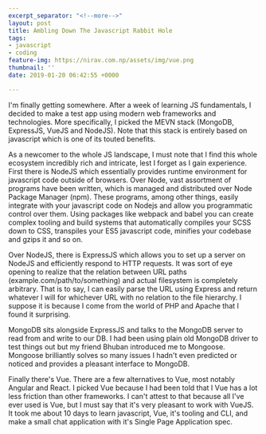 ```yaml
---
excerpt_separator: "<!--more-->"
layout: post
title: Ambling Down The Javascript Rabbit Hole
tags:
- javascript
- coding
feature-img: https://nirav.com.np/assets/img/vue.png
thumbnail: ''
date: 2019-01-20 06:42:55 +0000

---
```

I'm finally getting somewhere. After a week of learning JS fundamentals, I decided to make a test app using modern web frameworks and technologies. More specifically, I picked the MEVN stack (MongoDB, ExpressJS, VueJS and NodeJS). Note that this stack is entirely based on javascript which is one of its touted benefits.

As a newcomer to the whole JS landscape, I must note that I find this whole ecosystem incredibly rich and intricate, lest I forget as I gain experience. First there is NodeJS which essentially provides runtime environment for javascript code outside of browsers. Over Node, vast assortment of programs have been written, which is managed and distributed over Node Package Manager (npm). These programs, among other things, easily integrate with your javascript code on Nodejs and allow you programmatic control over them. Using packages like webpack and babel you can create complex tooling and build systems that automatically compiles your SCSS down to CSS, transpiles your ES5 javascript code, minifies your codebase and gzips it and so on. 

Over NodeJS, there is ExpressJS which allows you to set up a server on NodeJS and efficiently respond to HTTP requests. It was sort of eye opening to realize that the relation between URL paths (example.com/path/to/something) and actual filesystem is completely arbitrary. That is to say, I can easily parse the URL using Express and return whatever I will for whichever URL with no relation to the file hierarchy. I suppose it is because I come from the world of PHP and Apache that I found it surprising.

MongoDB sits alongside ExpressJS and talks to the MongoDB server to read from and write to our DB. I had been using plain old MongoDB driver to test things out but my friend Bhuban introduced me to Mongoose. Mongoose brilliantly solves so many issues I hadn't even predicted or noticed and provides a pleasant interface to MongoDB.

Finally there's Vue. There are a few alternatives to Vue, most notably Angular and React. I picked Vue because I had been told that I Vue has a lot less friction than other frameworks. I can't attest to that because all I've ever used is Vue, but I must say that it's very pleasant to work with VueJS. It took me about 10 days to learn javascript, Vue, it's tooling and CLI, and make a small chat application with it's Single Page Application spec.